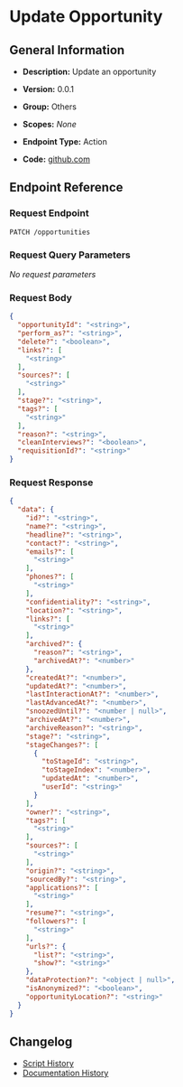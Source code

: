 <!-- BEGIN GENERATED CONTENT -->
# Update Opportunity

## General Information

- **Description:** Update an opportunity

- **Version:** 0.0.1
- **Group:** Others
- **Scopes:** _None_
- **Endpoint Type:** Action
- **Code:** [github.com](https://github.com/NangoHQ/integration-templates/tree/main/integrations/lever-sandbox/actions/update-opportunity.ts)


## Endpoint Reference

### Request Endpoint

`PATCH /opportunities`

### Request Query Parameters

_No request parameters_

### Request Body

```json
{
  "opportunityId": "<string>",
  "perform_as?": "<string>",
  "delete?": "<boolean>",
  "links?": [
    "<string>"
  ],
  "sources?": [
    "<string>"
  ],
  "stage?": "<string>",
  "tags?": [
    "<string>"
  ],
  "reason?": "<string>",
  "cleanInterviews?": "<boolean>",
  "requisitionId?": "<string>"
}
```

### Request Response

```json
{
  "data": {
    "id?": "<string>",
    "name?": "<string>",
    "headline?": "<string>",
    "contact?": "<string>",
    "emails?": [
      "<string>"
    ],
    "phones?": [
      "<string>"
    ],
    "confidentiality?": "<string>",
    "location?": "<string>",
    "links?": [
      "<string>"
    ],
    "archived?": {
      "reason?": "<string>",
      "archivedAt?": "<number>"
    },
    "createdAt?": "<number>",
    "updatedAt?": "<number>",
    "lastInteractionAt?": "<number>",
    "lastAdvancedAt?": "<number>",
    "snoozedUntil?": "<number | null>",
    "archivedAt?": "<number>",
    "archiveReason?": "<string>",
    "stage?": "<string>",
    "stageChanges?": [
      {
        "toStageId": "<string>",
        "toStageIndex": "<number>",
        "updatedAt": "<number>",
        "userId": "<string>"
      }
    ],
    "owner?": "<string>",
    "tags?": [
      "<string>"
    ],
    "sources?": [
      "<string>"
    ],
    "origin?": "<string>",
    "sourcedBy?": "<string>",
    "applications?": [
      "<string>"
    ],
    "resume?": "<string>",
    "followers?": [
      "<string>"
    ],
    "urls?": {
      "list?": "<string>",
      "show?": "<string>"
    },
    "dataProtection?": "<object | null>",
    "isAnonymized?": "<boolean>",
    "opportunityLocation?": "<string>"
  }
}
```

## Changelog

- [Script History](https://github.com/NangoHQ/integration-templates/commits/main/integrations/lever-sandbox/actions/update-opportunity.ts)
- [Documentation History](https://github.com/NangoHQ/integration-templates/commits/main/integrations/lever-sandbox/actions/update-opportunity.md)

<!-- END  GENERATED CONTENT -->

